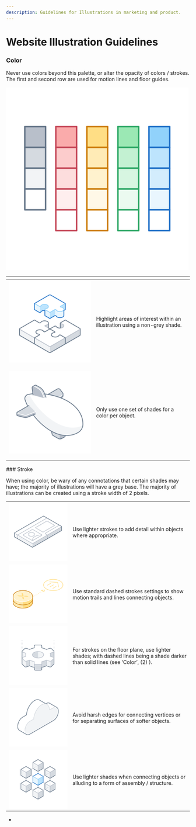 ```yaml
---
description: Guidelines for Illustrations in marketing and product.
---
```


# Website Illustration Guidelines

### Color

  
Never use colors beyond this palette, or alter the opacity of colors / strokes. The first and second row are used for motion lines and floor guides.

![](../../.gitbook/assets/color-0.svg)

<table>
  <thead>
    <tr>
      <th style="text-align:left"></th>
      <th style="text-align:left"></th>
    </tr>
  </thead>
  <tbody>
    <tr>
      <td style="text-align:left">
        <img src="../../.gitbook/assets/color-1.svg" alt/>
      </td>
      <td style="text-align:left">&#x200B;&#x200B;Highlight areas of interest within an illustration using
        a non-grey shade.</td>
    </tr>
    <tr>
      <td style="text-align:left">
        <p></p>
        <p>
          <img src="../../.gitbook/assets/color-2.svg" alt="Only use one set of shades for a color per object."
          />
        </p>
      </td>
      <td style="text-align:left">Only use one set of shades for a color per object.</td>
    </tr>
  </tbody>
</table>### Stroke

​​When using color, be wary of any connotations that certain shades may have; the majority of illustrations will have a grey base. The majority of illustrations can be created using a stroke width of 2 pixels.

|  |  |
| :--- | :--- |
| ![](../../.gitbook/assets/stroke-1.svg) | ​​Use lighter strokes to add detail within objects where appropriate. |
| ![](../../.gitbook/assets/stroke-2.svg) | Use standard dashed strokes settings to show motion trails and lines connecting objects. |
| ![](../../.gitbook/assets/stroke-3.svg) | For strokes on the floor plane, use lighter shades; with dashed lines being a shade darker than solid lines \(see ‘Color’, \(2\) \). |
| ![](../../.gitbook/assets/stroke-4.svg) | Avoid harsh edges for connecting vertices or for separating surfaces of softer objects. |
| ![](../../.gitbook/assets/stroke-5.svg) | Use lighter shades when connecting objects or alluding to a form of assembly / structure. |

* 


